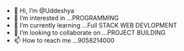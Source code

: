 - 👋 Hi, I’m @Uddeshya
- 👀 I’m interested in ...PROGRAMMING
- 🌱 I’m currently learning ...Full STACK WEB DEVLOPMENT
- 💞️ I’m looking to collaborate on ...PROJECT BUILDING
- 📫 How to reach me ...9058214000

<!---
uddeshyac9/uddeshyac9 is a ✨ special ✨ repository because its `README.md` (this file) appears on your GitHub profile.
You can click the Preview link to take a look at your changes.
--->
